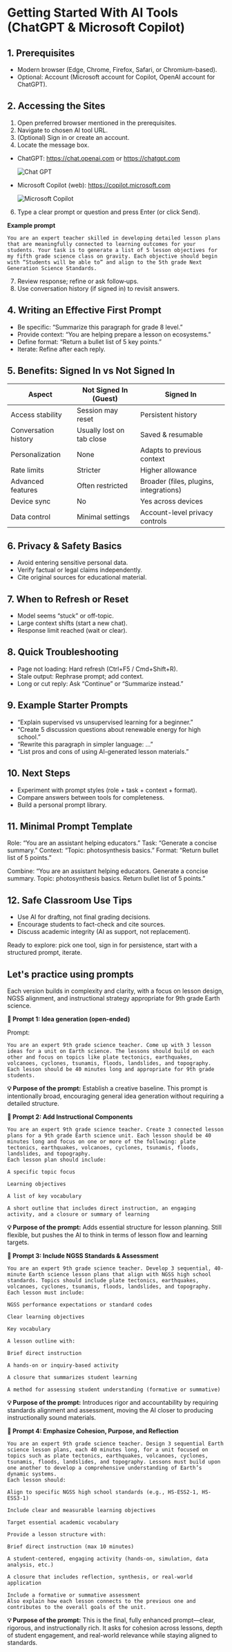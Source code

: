 # Getting Started With AI Tools (ChatGPT & Microsoft Copilot)

## 1. Prerequisites
- Modern browser (Edge, Chrome, Firefox, Safari, or Chromium-based).
- Optional: Account (Microsoft account for Copilot, OpenAI account for ChatGPT).

## 2. Accessing the Sites
1. Open preferred browser mentioned in the prerequisites.
2. Navigate to chosen AI tool URL.
4. (Optional) Sign in or create an account.
5. Locate the message box.

- ChatGPT: https://chat.openai.com or https://chatgpt.com

    ![Chat GPT](./media/chat-gpt.png)

- Microsoft Copilot (web): https://copilot.microsoft.com

    ![Microsoft Copilot](./media/microsoft-copilot.png)

6. Type a clear prompt or question and press Enter (or click Send).

**Example prompt**
```text
You are an expert teacher skilled in developing detailed lesson plans that are meaningfully connected to learning outcomes for your students. Your task is to generate a list of 5 lesson objectives for my fifth grade science class on gravity. Each objective should begin with “Students will be able to” and align to the 5th grade Next Generation Science Standards. 
```

7. Review response; refine or ask follow‑ups.
8. Use conversation history (if signed in) to revisit answers.

## 4. Writing an Effective First Prompt
- Be specific: “Summarize this paragraph for grade 8 level.”
- Provide context: “You are helping prepare a lesson on ecosystems.”
- Define format: “Return a bullet list of 5 key points.”
- Iterate: Refine after each reply.

## 5. Benefits: Signed In vs Not Signed In

| Aspect | Not Signed In (Guest) | Signed In |
|--------|-----------------------|-----------|
| Access stability | Session may reset | Persistent history |
| Conversation history | Usually lost on tab close | Saved & resumable |
| Personalization | None | Adapts to previous context |
| Rate limits | Stricter | Higher allowance |
| Advanced features | Often restricted | Broader (files, plugins, integrations) |
| Device sync | No | Yes across devices |
| Data control | Minimal settings | Account-level privacy controls |

## 6. Privacy & Safety Basics
- Avoid entering sensitive personal data.
- Verify factual or legal claims independently.
- Cite original sources for educational material.

## 7. When to Refresh or Reset
- Model seems “stuck” or off-topic.
- Large context shifts (start a new chat).
- Response limit reached (wait or clear).

## 8. Quick Troubleshooting
- Page not loading: Hard refresh (Ctrl+F5 / Cmd+Shift+R).
- Stale output: Rephrase prompt; add context.
- Long or cut reply: Ask “Continue” or “Summarize instead.”

## 9. Example Starter Prompts
- “Explain supervised vs unsupervised learning for a beginner.”
- “Create 5 discussion questions about renewable energy for high school.”
- “Rewrite this paragraph in simpler language: …”
- “List pros and cons of using AI-generated lesson materials.”

## 10. Next Steps
- Experiment with prompt styles (role + task + context + format).
- Compare answers between tools for completeness.
- Build a personal prompt library.

## 11. Minimal Prompt Template
Role: “You are an assistant helping educators.”
Task: “Generate a concise summary.”
Context: “Topic: photosynthesis basics.”
Format: “Return bullet list of 5 points.”

Combine:
“You are an assistant helping educators. Generate a concise summary. Topic: photosynthesis basics. Return bullet list of 5 points.”

## 12. Safe Classroom Use Tips
- Use AI for drafting, not final grading decisions.
- Encourage students to fact-check and cite sources.
- Discuss academic integrity (AI as support, not replacement).

Ready to explore: pick one tool, sign in for persistence, start with a structured prompt, iterate.

## Let's practice using prompts
Each version builds in complexity and clarity, with a focus on lesson design, NGSS alignment, and instructional strategy appropriate for 9th grade Earth science.

**🔹 Prompt 1: Idea generation (open-ended)**

Prompt:
```text
You are an expert 9th grade science teacher. Come up with 3 lesson ideas for a unit on Earth science. The lessons should build on each other and focus on topics like plate tectonics, earthquakes, volcanoes, cyclones, tsunamis, floods, landslides, and topography. Each lesson should be 40 minutes long and appropriate for 9th grade students.
```

**💡 Purpose of the prompt:**
Establish a creative baseline. This prompt is intentionally broad, encouraging general idea generation without requiring a detailed structure.

**🔹 Prompt 2: Add Instructional Components**

```text
You are an expert 9th grade science teacher. Create 3 connected lesson plans for a 9th grade Earth science unit. Each lesson should be 40 minutes long and focus on one or more of the following: plate tectonics, earthquakes, volcanoes, cyclones, tsunamis, floods, landslides, and topography.
Each lesson plan should include:

A specific topic focus

Learning objectives

A list of key vocabulary

A short outline that includes direct instruction, an engaging activity, and a closure or summary of learning
```

**💡 Purpose of the prompt:**
Adds essential structure for lesson planning. Still flexible, but pushes the AI to think in terms of lesson flow and learning targets.

**🔹 Prompt 3: Include NGSS Standards & Assessment**

```text
You are an expert 9th grade science teacher. Develop 3 sequential, 40-minute Earth science lesson plans that align with NGSS high school standards. Topics should include plate tectonics, earthquakes, volcanoes, cyclones, tsunamis, floods, landslides, and topography.
Each lesson must include:

NGSS performance expectations or standard codes

Clear learning objectives

Key vocabulary

A lesson outline with:

Brief direct instruction

A hands-on or inquiry-based activity

A closure that summarizes student learning

A method for assessing student understanding (formative or summative)
```

**💡 Purpose of the prompt:**
Introduces rigor and accountability by requiring standards alignment and assessment, moving the AI closer to producing instructionally sound materials.

**🔹 Prompt 4: Emphasize Cohesion, Purpose, and Reflection**

```text
You are an expert 9th grade science teacher. Design 3 sequential Earth science lesson plans, each 40 minutes long, for a unit focused on topics such as plate tectonics, earthquakes, volcanoes, cyclones, tsunamis, floods, landslides, and topography. Lessons must build upon one another to develop a comprehensive understanding of Earth’s dynamic systems.
Each lesson should:

Align to specific NGSS high school standards (e.g., HS-ESS2-1, HS-ESS3-1)

Include clear and measurable learning objectives

Target essential academic vocabulary

Provide a lesson structure with:

Brief direct instruction (max 10 minutes)

A student-centered, engaging activity (hands-on, simulation, data analysis, etc.)

A closure that includes reflection, synthesis, or real-world application

Include a formative or summative assessment
Also explain how each lesson connects to the previous one and contributes to the overall goals of the unit.
```

**💡 Purpose of the prompt:**
This is the final, fully enhanced prompt—clear, rigorous, and instructionally rich. It asks for cohesion across lessons, depth of student engagement, and real-world relevance while staying aligned to standards.

